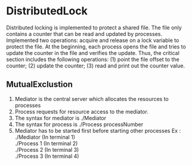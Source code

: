 # DistributedLock

Distributed locking is implemented to protect a shared file. The file only contains a counter that can be read and updated by processes. Implemented two operations: acquire and release on a lock variable to protect the file. At the beginning, each process opens the file and tries to update the counter in the file and verifies the update. Thus, the critical section includes the following operations: (1) point the file offset to the counter; (2) update the counter; (3) read and print out the counter value. 

## MutualExclustion
1) Mediator is the central server which allocates the resources to processes
2) Process requests for resource access to the mediator.
3) The syntax for mediator is ./Mediator
4) The syntax for process is ./Process processNumber
5) Mediator has to be started first before starting other processes
Ex :<br>
./Mediator  (In terminal 1)<br>
./Process 1 (In terminal 2)<br>
./Process 2 (In terminal 3)<br>
./Process 3 (In terminal 4)<br>
